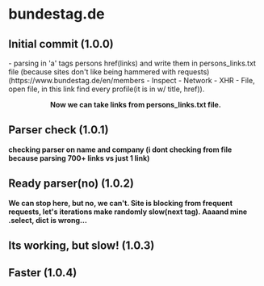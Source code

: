 # bundestag.de
## Initial commit (1.0.0)
<p> - parsing in 'a' tags persons href(links) and write them in persons_links.txt file (because sites don't like being hammered with requests)
(https://www.bundestag.de/en/members - Inspect - Network - XHR - File, open file, in this link find every profile(it is in w/ title, href)). </p>
<p align='center'> <b> Now we can take links from persons_links.txt file. </p>
<h2>Parser check (1.0.1)</h2> 
<p> checking parser on name and company (i dont checking from file because parsing 700+ links vs just 1 link)</p>
<h2>Ready parser(no) (1.0.2)</h2>
<p>We can stop here, but no, we can't. Site is blocking from frequent requests, let's iterations make randomly slow(next tag). Aaaand mine .select, dict is wrong...</p>
<h2>Its working, but slow! (1.0.3)</h2>
<h2>Faster (1.0.4)</h2>
